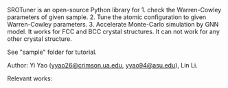 SROTuner is an open-source Python library for
	1. check the Warren-Cowley parameters of given sample.
	2. Tune the atomic configuration to given Warren-Cowley parameters.
	3. Accelerate Monte-Carlo simulation by GNN model.
It works for FCC and BCC crystal structures. It can not work for any other crystal structure.

See "sample" folder for tutorial.

Author: Yi Yao (yyao26@crimson.ua.edu, yyao94@asu.edu), Lin Li.

Relevant works:
